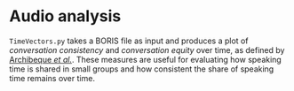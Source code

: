 # Audio analysis


`TimeVectors.py` takes a BORIS file as input and produces a plot of *conversation consistency* and *conversation equity* over time, as defined by [Archibeque *et al.*](https://www.compadre.org/per/items/detail.cfm?ID=14566). These measures are useful for evaluating how speaking time is shared in small groups and how consistent the share of speaking time remains over time.

